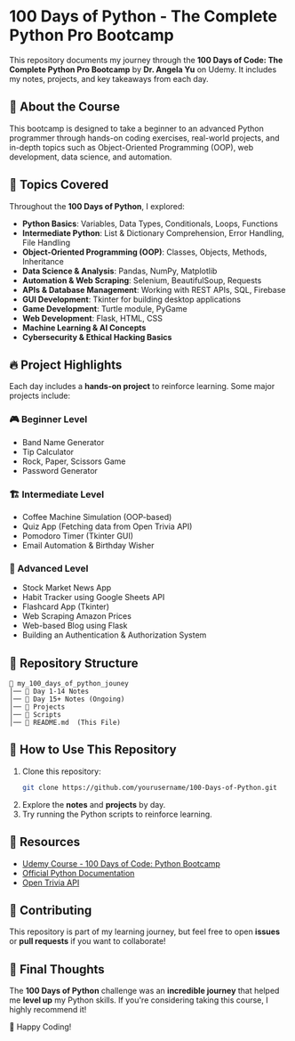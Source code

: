# 100 Days of Python - The Complete Python Pro Bootcamp

This repository documents my journey through the **100 Days of Code: The Complete Python Pro Bootcamp** by **Dr. Angela Yu** on Udemy. It includes my notes, projects, and key takeaways from each day.

## 🚀 About the Course
This bootcamp is designed to take a beginner to an advanced Python programmer through hands-on coding exercises, real-world projects, and in-depth topics such as Object-Oriented Programming (OOP), web development, data science, and automation.

## 📌 Topics Covered
Throughout the **100 Days of Python**, I explored:

- **Python Basics**: Variables, Data Types, Conditionals, Loops, Functions
- **Intermediate Python**: List & Dictionary Comprehension, Error Handling, File Handling
- **Object-Oriented Programming (OOP)**: Classes, Objects, Methods, Inheritance
- **Data Science & Analysis**: Pandas, NumPy, Matplotlib
- **Automation & Web Scraping**: Selenium, BeautifulSoup, Requests
- **APIs & Database Management**: Working with REST APIs, SQL, Firebase
- **GUI Development**: Tkinter for building desktop applications
- **Game Development**: Turtle module, PyGame
- **Web Development**: Flask, HTML, CSS
- **Machine Learning & AI Concepts**
- **Cybersecurity & Ethical Hacking Basics**

## 🔥 Project Highlights
Each day includes a **hands-on project** to reinforce learning. Some major projects include:

### 🎮 Beginner Level
- Band Name Generator
- Tip Calculator
- Rock, Paper, Scissors Game
- Password Generator

### 🏗️ Intermediate Level
- Coffee Machine Simulation (OOP-based)
- Quiz App (Fetching data from Open Trivia API)
- Pomodoro Timer (Tkinter GUI)
- Email Automation & Birthday Wisher

### 🚀 Advanced Level
- Stock Market News App
- Habit Tracker using Google Sheets API
- Flashcard App (Tkinter)
- Web Scraping Amazon Prices
- Web-based Blog using Flask
- Building an Authentication & Authorization System

## 📂 Repository Structure
```plaintext
📂 my_100_days_of_python_jouney
│── 📜 Day 1-14 Notes
│── 📜 Day 15+ Notes (Ongoing)
│── 📂 Projects
│── 📂 Scripts
│── 📜 README.md  (This File)
```

## 🌱 How to Use This Repository
1. Clone this repository:
   ```bash
   git clone https://github.com/yourusername/100-Days-of-Python.git
   ```
2. Explore the **notes** and **projects** by day.
3. Try running the Python scripts to reinforce learning.

## 📖 Resources
- [Udemy Course - 100 Days of Code: Python Bootcamp](https://www.udemy.com/course/100-days-of-code-the-complete-python-pro-bootcamp-for-2023/)
- [Official Python Documentation](https://docs.python.org/3/)
- [Open Trivia API](https://opentdb.com/)

## 🤝 Contributing
This repository is part of my learning journey, but feel free to open **issues** or **pull requests** if you want to collaborate!

## 🎯 Final Thoughts
The **100 Days of Python** challenge was an **incredible journey** that helped me **level up** my Python skills. If you're considering taking this course, I highly recommend it!

🚀 Happy Coding!
